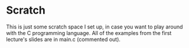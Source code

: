 # Scratch

This is just some scratch space I set up, in case you want to play around with
the C programming language. All of the examples from the first lecture's slides
are in main.c (commented out).
